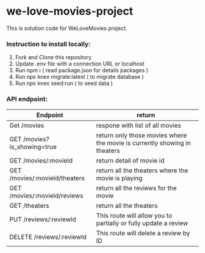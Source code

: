 # we-love-movies-project

This is solution code for WeLoveMovies project. 

### Instruction to install locally:
1. Fork and Clone this repository
2. Update .env file with a connection URL or localhost
3. Run npm i ( read package.json for details packages )
4. Run npx knex migrate:latest ( to migrate database )
5. Run npx knex seed:run ( to seed data )

### API endpoint:
| Endpoint | return |
| ----------- | ----------- |
| Get /movies | respone with list of all movies |
| GET /movies?is_showing=true | return only those movies where the movie is currently showing in theaters |
| GET /movies/:movieId | return detail of movie id |
| GET /movies/:movieId/theaters | return all the theaters where the movie is playing |
| GET /movies/:movieId/reviews | return all the reviews for the movie |
| GET /theaters | return all the theaters |
| PUT /reviews/:reviewId | This route will allow you to partially or fully update a review |
| DELETE /reviews/:reviewId | This route will delete a review by ID |

